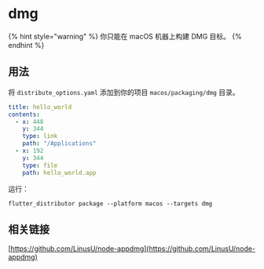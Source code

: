 # dmg

{% hint style="warning" %}
你只能在 macOS 机器上构建 DMG 目标。
{% endhint %}

## 用法

将 `distribute_options.yaml` 添加到你的项目 `macos/packaging/dmg` 目录。

```yaml
title: hello_world
contents:
  - x: 448
    y: 344
    type: link
    path: "/Applications"
  - x: 192
    y: 344
    type: file
    path: hello_world.app
```

运行：

```
flutter_distributor package --platform macos --targets dmg
```

## 相关链接

[https://github.com/LinusU/node-appdmg](https://github.com/LinusU/node-appdmg)

